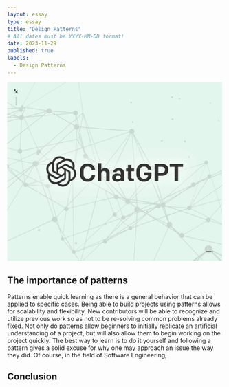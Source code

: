 ```yaml
---
layout: essay
type: essay
title: "Design Patterns"
# All dates must be YYYY-MM-DD format!
date: 2023-11-29
published: true
labels:
  - Design Patterns
---
```

<img width="500px" class="rounded float-start pe-4" src="../img/ChatGPT.jpg">

## The importance of patterns
Patterns enable quick learning as there is a general behavior that can be applied to specific cases. Being able to build projects using patterns allows for scalability and flexibility. New contributors will be able to recognize and utilize previous work so as not to be re-solving common problems already fixed. Not only do patterns allow beginners to initially replicate an artificial understanding of a project, but will also allow them to begin working on the project quickly. The best way to learn is to do it yourself and following a pattern gives a solid excuse for why one may approach an issue the way they did. Of course, in the field of Software Engineering, 

## Conclusion
